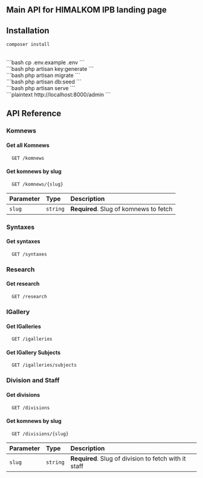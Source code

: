 ## Main API for HIMALKOM IPB landing page

## Installation
```bash
composer install
```
<br>
```bash
cp .env.example .env
```
<br>
```bash
php artisan key:generate
```
<br>
```bash
php artisan migrate
```
<br>
```bash
php artisan db:seed
```
<br>
```bash
php artisan serve
```
<br>
```plaintext
http://localhost:8000/admin
```
<br>

## API Reference

### Komnews

#### Get all Komnews

```http
  GET /komnews
```

#### Get komnews by slug

```http
  GET /komnews/{slug}
```

| Parameter | Type     | Description                       |
| :-------- | :------- | :-------------------------------- |
| `slug`      | `string` | **Required**. Slug of komnews to fetch |

### Syntaxes

#### Get syntaxes

```http
  GET /syntaxes
```

### Research

#### Get research

```http
  GET /research
```

### IGallery

#### Get IGalleries

```http
  GET /igalleries
```

#### Get IGallery Subjects

```http
  GET /igalleries/subjects
```
### Division and Staff

#### Get divisions

```http
  GET /divisions
```

#### Get komnews by slug

```http
  GET /divisions/{slug}
```

| Parameter | Type     | Description                       |
| :-------- | :------- | :-------------------------------- |
| `slug`      | `string` | **Required**. Slug of division to fetch with it staff |